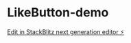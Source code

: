 # LikeButton-demo

[Edit in StackBlitz next generation editor ⚡️](https://stackblitz.com/~/github.com/jaehak26/LikeButton-demo)